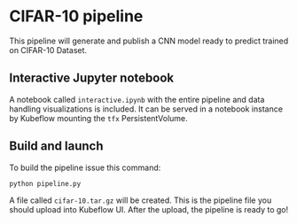 # CIFAR-10 pipeline
This pipeline will generate and publish a CNN model ready to predict trained on CIFAR-10 Dataset.

## Interactive Jupyter notebook
A notebook called `interactive.ipynb` with the entire pipeline and data handling visualizations is included.
It can be served in a notebook instance by Kubeflow mounting the `tfx` PersistentVolume.

## Build and launch
To build the pipeline issue this command:
```
python pipeline.py
```
A file called `cifar-10.tar.gz` will be created. This is the pipeline file you should upload into Kubeflow UI.
After the upload, the pipeline is ready to go!